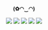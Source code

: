 <p align="center">
    <p align="center">
        <p align="center">
            <p align="center"><b>(✿◠‿◠) </b></p>
        </p>
        <p align="center">
            <a align="center">
                <img align="center" src="https://img.shields.io/badge/bash-572e2c?&style=for-the-badge&logo=gnu-bash&logoColor=white"/>
            </a>
            <a align="center">
                <img align="center" src="https://img.shields.io/badge/react-552d2b?&style=for-the-badge&logo=react&logoColor=white"/>
            </a>
            <a align="center">
                <img align="center" src="https://img.shields.io/badge/SQlite-442422?&style=for-the-badge&logo=sqlite&logoColor=white"/>
            </a>
             <a align="center">
                <img align="center" src="https://img.shields.io/badge/typescript-331b1a?&style=for-the-badge&logo=typescript&logoColor=white"/>
            </a>
            <a align="center">
                <img align="center" src="https://img.shields.io/badge/javascript-221211?&style=for-the-badge&logo=javascript&logoColor=white"/>
            </a>
        </p>
    </p>
</p>
